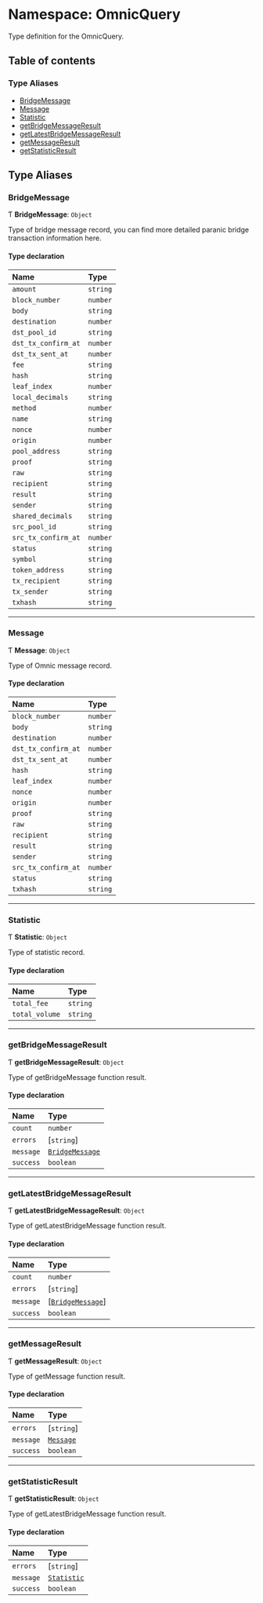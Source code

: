 # Namespace: OmnicQuery

Type definition for the OmnicQuery.

## Table of contents

### Type Aliases

- [BridgeMessage](OmnicQuery-1.md#bridgemessage)
- [Message](OmnicQuery-1.md#message)
- [Statistic](OmnicQuery-1.md#statistic)
- [getBridgeMessageResult](OmnicQuery-1.md#getbridgemessageresult)
- [getLatestBridgeMessageResult](OmnicQuery-1.md#getlatestbridgemessageresult)
- [getMessageResult](OmnicQuery-1.md#getmessageresult)
- [getStatisticResult](OmnicQuery-1.md#getstatisticresult)

## Type Aliases

### BridgeMessage

Ƭ **BridgeMessage**: `Object`

Type of bridge message record, you can find more detailed paranic bridge transaction information here.

#### Type declaration

| Name | Type |
| :------ | :------ |
| `amount` | `string` |
| `block_number` | `number` |
| `body` | `string` |
| `destination` | `number` |
| `dst_pool_id` | `string` |
| `dst_tx_confirm_at` | `number` |
| `dst_tx_sent_at` | `number` |
| `fee` | `string` |
| `hash` | `string` |
| `leaf_index` | `number` |
| `local_decimals` | `string` |
| `method` | `number` |
| `name` | `string` |
| `nonce` | `number` |
| `origin` | `number` |
| `pool_address` | `string` |
| `proof` | `string` |
| `raw` | `string` |
| `recipient` | `string` |
| `result` | `string` |
| `sender` | `string` |
| `shared_decimals` | `string` |
| `src_pool_id` | `string` |
| `src_tx_confirm_at` | `number` |
| `status` | `string` |
| `symbol` | `string` |
| `token_address` | `string` |
| `tx_recipient` | `string` |
| `tx_sender` | `string` |
| `txhash` | `string` |

___

### Message

Ƭ **Message**: `Object`

Type of Omnic message record.

#### Type declaration

| Name | Type |
| :------ | :------ |
| `block_number` | `number` |
| `body` | `string` |
| `destination` | `number` |
| `dst_tx_confirm_at` | `number` |
| `dst_tx_sent_at` | `number` |
| `hash` | `string` |
| `leaf_index` | `number` |
| `nonce` | `number` |
| `origin` | `number` |
| `proof` | `string` |
| `raw` | `string` |
| `recipient` | `string` |
| `result` | `string` |
| `sender` | `string` |
| `src_tx_confirm_at` | `number` |
| `status` | `string` |
| `txhash` | `string` |

___

### Statistic

Ƭ **Statistic**: `Object`

Type of statistic record.

#### Type declaration

| Name | Type |
| :------ | :------ |
| `total_fee` | `string` |
| `total_volume` | `string` |

___

### getBridgeMessageResult

Ƭ **getBridgeMessageResult**: `Object`

Type of getBridgeMessage function result.

#### Type declaration

| Name | Type |
| :------ | :------ |
| `count` | `number` |
| `errors` | [`string`] |
| `message` | [`BridgeMessage`](OmnicQuery-1.md#bridgemessage) |
| `success` | `boolean` |

___

### getLatestBridgeMessageResult

Ƭ **getLatestBridgeMessageResult**: `Object`

Type of getLatestBridgeMessage function result.

#### Type declaration

| Name | Type |
| :------ | :------ |
| `count` | `number` |
| `errors` | [`string`] |
| `message` | [[`BridgeMessage`](OmnicQuery-1.md#bridgemessage)] |
| `success` | `boolean` |

___

### getMessageResult

Ƭ **getMessageResult**: `Object`

Type of getMessage function result.

#### Type declaration

| Name | Type |
| :------ | :------ |
| `errors` | [`string`] |
| `message` | [`Message`](OmnicQuery-1.md#message) |
| `success` | `boolean` |

___

### getStatisticResult

Ƭ **getStatisticResult**: `Object`

Type of getLatestBridgeMessage function result.

#### Type declaration

| Name | Type |
| :------ | :------ |
| `errors` | [`string`] |
| `message` | [`Statistic`](OmnicQuery-1.md#statistic) |
| `success` | `boolean` |
